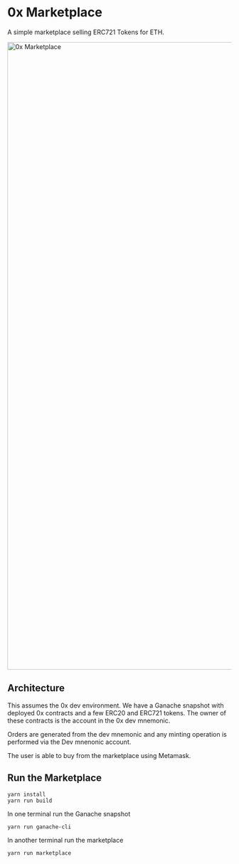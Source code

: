 # 0x Marketplace

A simple marketplace selling ERC721 Tokens for ETH.

<img width="1412" alt="0x Marketplace" src="https://user-images.githubusercontent.com/27389/43031912-cf2b5da6-8cee-11e8-82c0-47557ca01d21.png">

## Architecture

This assumes the 0x dev environment. We have a Ganache snapshot with deployed 0x contracts and a few ERC20 and ERC721 tokens. The owner of these contracts is the
account in the 0x dev mnemonic.

Orders are generated from the dev mnemonic and any minting operation is performed via the Dev mnenonic account.

The user is able to buy from the marketplace using Metamask.

## Run the Marketplace

```
yarn install
yarn run build
```

In one terminal run the Ganache snapshot

```
yarn run ganache-cli
```

In another terminal run the marketplace

```
yarn run marketplace
```
